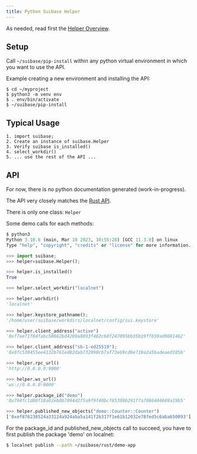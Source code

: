 ```yaml
---
title: Python Suibase Helper
---
```


As needed, read first the [Helper Overview](../helpers.md).

## Setup

Call `~/suibase/pip-install` within any python virtual environment in which you want to use the API.

Example creating a new environment and installing the API:
```shell
$ cd ~/myproject
$ python3 -m venv env
$ . env/bin/activate
$ ~/suibase/pip-install
```

## Typical Usage

    1. import suibase;
    2. Create an instance of suibase.Helper
    3. Verify suibase is_installed()
    4. select_workdir()
    5. ... use the rest of the API ...

## API
For now, there is no python documentation generated (work-in-progress).

The API very closely matches the [Rust API](https://chainmovers.github.io/suibase-api-docs/suibase/struct.Helper.html).

There is only one class: `Helper`

 Some demo calls for each methods:
 ```python
$ python3
Python 3.10.6 (main, Mar 10 2023, 10:55:28) [GCC 11.3.0] on linux
Type "help", "copyright", "credits" or "license" for more information.

>>> import suibase;
>>> helper=suibase.Helper();

>>> helper.is_installed()
True

>>> helper.select_workdir("localnet")

>>> helper.workdir()
'localnet'

>>> helper.keystore_pathname();
'/home/user/suibase/workdirs/localnet/config/sui.keystore'

>>> helper.client_address("active")
'0xf7ae71f84fabc58662bd4209a8893f462c60f247095bb35b19ff659ad0081462'

>>> helper.client_address("sb-1-ed25519");
'0x0fc530455ee4132b761ed82dab732990cb7af73e69cd6e719a2a5badeaed105b'

>>> helper.rpc_url()
'http://0.0.0.0:9000'

>>> helper.ws_url()
'ws://0.0.0.0:9000'

>>> helper.package_id("demo")
'0x794fc1d80f18a02eb0b7094d2f5a9f9f40bcf653996291f7a7086404689a19b5'

>>> helper.published_new_objects("demo::Counter::Counter")
['0xef876238524a33124a924aba5a141f2b317f1e61b12032e78fed5c6aba650093']
```

For the package_id and published_new_objects call to succeed, you have to first publish the package 'demo' on localnet:
```bash
$ localnet publish --path ~/suibase/rust/demo-app
```